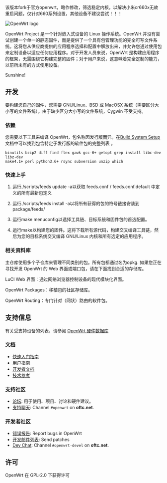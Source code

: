 该版本fork于官方openwrt，略作修改，筛选稳定内核，以解决小米cr660x无故重启问题，仅针对660系列设置，其他设备不建议尝试！！！



![OpenWrt logo](include/logo.png)


OpenWrt Project 是一个针对嵌入式设备的 Linux 操作系统。OpenWrt 并没有尝试创建一个单一的静态固件，而是提供了一个具有包管理功能的完全可写文件系统。这将您从供应商提供的应用程序选择和配置中解放出来，并允许您通过使用包来定制设备以适应任何应用程序。对于开发人员来说，OpenWrt 是构建应用程序的框架，无需围绕它构建完整的固件；对于用户来说，这意味着完全定制的能力，以前所未有的方式使用设备。

Sunshine!

## 开发

要构建您自己的固件，您需要 GNU/Linux、BSD 或 MacOSX 系统（需要区分大小写的文件系统）。由于缺少区分大小写的文件系统，Cygwin 不受支持。

### 依赖

您需要以下工具来编译 OpenWrt，包名称因发行版而异。在[Build System Setup](https://openwrt.org/docs/guide-developer/build-system/install-buildsystem)文档中可以找到包含特定于发行版的软件包的完整列表 。

```
binutils bzip2 diff find flex gawk gcc-6+ getopt grep install libc-dev libz-dev
make4.1+ perl python3.6+ rsync subversion unzip which
```

### 快速上手

1. 运行./scripts/feeds update -a以获取 feeds.conf / feeds.conf.default 中定义的所有最新包定义

2. 运行./scripts/feeds install -a以将所有获得的包的符号链接安装到 package/feeds/

3. 运行make menuconfig以选择工具链、目标系统和固件包的首选配置。

4. 运行make以构建您的固件。这将下载所有源代码，构建交叉编译工具链，然后为您的目标系统交叉编译 GNU/Linux 内核和所有选定的应用程序。

### 相关资料库

主仓库使用多个子仓库来管理不同类别的包。所有包都通过名为opkg. 如果您正在寻找开发 OpenWrt 的 Web 界面或端口包，请在下面找到合适的存储库。

LuCI Web 界面：通过网络浏览器控制设备的现代模块化界面。

OpenWrt Packages：移植包的社区存储库。

OpenWrt Routing：专门针对（网状）路由的软件包。

## 支持信息

有关受支持设备的列表，请参阅 [OpenWrt 硬件数据库](https://openwrt.org/supported_devices)

### 文档

* [快速入门指南](https://openwrt.org/docs/guide-quick-start/start)
* [用户指南](https://openwrt.org/docs/guide-user/start)
* [开发者文档](https://openwrt.org/docs/guide-developer/start)
* [技术参考](https://openwrt.org/docs/techref/start)

### 支持社区

* [论坛](https://forum.openwrt.org): 用于使用、项目、讨论和硬件建议。
* [支持聊天](https://webchat.oftc.net/#openwrt): Channel `#openwrt` on **oftc.net**.

### 开发者社区

* [错误报告](https://bugs.openwrt.org): Report bugs in OpenWrt
* [开发邮件列表](https://lists.openwrt.org/mailman/listinfo/openwrt-devel): Send patches
* [Dev Chat](https://webchat.oftc.net/#openwrt-devel): Channel `#openwrt-devel` on **oftc.net**.

## 许可

OpenWrt 在 GPL-2.0 下获得许可
